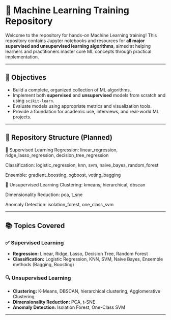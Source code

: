 # 🤖 Machine Learning Training Repository

Welcome to the repository for hands-on Machine Learning training! This repository contains Jupyter notebooks and resources for **all major supervised and unsupervised learning algorithms**, aimed at helping learners and practitioners master core ML concepts through practical implementation.

---

## 🎯 Objectives

- Build a complete, organized collection of ML algorithms.
- Implement both **supervised** and **unsupervised** models from scratch and using `scikit-learn`.
- Evaluate models using appropriate metrics and visualization tools.
- Provide a foundation for academic use, interviews, and real-world ML projects.

---

## 📁 Repository Structure (Planned)

🔹 Supervised Learning
Regression: linear_regression, ridge_lasso_regression, decision_tree_regression

Classification: logistic_regression, knn, svm, naive_bayes, random_forest

Ensemble: gradient_boosting, xgboost, voting_bagging

🔹 Unsupervised Learning
Clustering: kmeans, hierarchical, dbscan

Dimensionality Reduction: pca, t_sne

Anomaly Detection: isolation_forest, one_class_svm

---
## 📚 Topics Covered

### ✅ Supervised Learning
- **Regression:** Linear, Ridge, Lasso, Decision Tree, Random Forest
- **Classification:** Logistic Regression, KNN, SVM, Naive Bayes, Ensemble methods (Bagging, Boosting)

### 🔍 Unsupervised Learning
- **Clustering:** K-Means, DBSCAN, hierarchical clustering, Agglomerative Clustering
- **Dimensionality Reduction:** PCA, t-SNE
- **Anomaly Detection:** Isolation Forest, One-Class SVM

---





